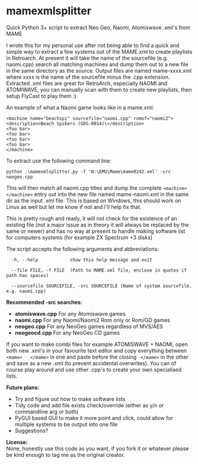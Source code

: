 # mamexmlsplitter
Quick Python 3+ script to extract Neo Geo, Naomi, Atomiswave .xml's from MAME


I wrote this for my personal use after not being able to find a quick and simple way to extract a few systems out of the MAME.xml to create playlists in Retroarch. At present it will take the name of the sourcefile (e.g. naomi.cpp) search all matching machines and dump them out to a new file in the same directory as the source. Output files are named mame-xxxx.xml where xxxx is the name of the sourcefile minus the .cpp extension. Extracted .xml files are great for RetroArch, especially NAOMI and ATOMIWAVE, you can manually scan with them to create new playlists, then setup FlyCast to play them :)

An example of what a Naomi game looks like in a mame.xml:  
```
<machine name="beachspi" sourcefile="naomi.cpp" romof="naomi2">
<description>Beach Spikers (GDS-0014)\</description>
<foo bar>
<foo bar>
<foo bar>
<foo bar>
</machine>
```

To extract use the following command line:
```
python .\mamexmlsplitter.py -f 'N:\EMU\Mame\mame0242.xml' -src neogeo.cpp 
```

This will then match all naomi.cpp titles and dump the complete ```<machine>   </machine>```  entry out into the new file named mame-naomi.xml in the same dir as the input .xml file. This is based on Windows, this should work on Linux as well but let me know if not and I'll help fix that. 

This is pretty rough and ready, it will not check for the existence of an existing file (not a major issue as in theory it will always be replaced by the same or newer) and has no way at present to handle making software list for computers systems (for example ZX Spectrum +3 disks)

The script accepts the following arguments and abbreviations:
```
  -h, --help            show this help message and exit
  
  --file FILE, -f FILE  (Path to MAME.xml file, enclose in quotes if path has spaces)
  
  --sourcefile SOURCEFILE, -src SOURCEFILE (Name of system sourcefile, e.g. naomi.cpp)
  ```
  
 **Recommended -src searches:**  
  - **atomiswave.cpp** For any Atomiswave games  
  - **naomi.cpp**      For any Naomi/Naomi2 Rom only or Rom/GD games  
  - **neogeo.cpp**     For any NeoGeo games regardless of MVS/AES  
  - **neogeocd.cpp**   For any NeoGeo CD games  
 
 If you want to make combi files for example ATOMISWAVE + NAOMI, open both new .xml's in your favourite text editor and copy everything between ```<mame>   </mame>``` in one and paste before the closing ``` </mame>``` in the other and save as a new .xml (to prevent accidental overwrites). You can of course play around and use other .cpp's to create your own specialised lists.
 
 **Future plans:**
 - Try and figure out how to make software lists
 - Tidy code and add file exists check/override (either as y/n or commandline arg or both)
 - PyGUI based GUI to make it more point and click, could allow for multiple systems to be output into one file
 - Suggestions?

**License:**  
None, honestly use this code as you want, if you fork it or whatever please be kind enough to tag me as the original creator.

